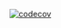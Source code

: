 [![codecov](https://codecov.io/gh/vortesnail/async-import-react-component/branch/master/graph/badge.svg)](https://codecov.io/gh/vortesnail/async-import-react-component)
